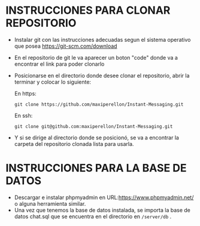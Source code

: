 # INSTRUCCIONES PARA CLONAR REPOSITORIO

- Instalar git con las instrucciones adecuadas segun el sistema operativo que posea https://git-scm.com/download

- En el repositorio de git le va aparecer un boton "code" donde va a encontrar el link para poder clonarlo

- Posicionarse en el directorio donde desee clonar el repositorio, abrir la terminar y colocar lo siguiente:

	En https:
	
	```
	git clone https://github.com/maxiperellon/Instant-Messaging.git
	```
	En ssh:
	
	```
	git clone git@github.com:maxiperellon/Instant-Messaging.git
	```
- Y si se dirige al directorio donde se posicionó, se va a encontrar la carpeta del repositorio clonada lista para usarla.

# INSTRUCCIONES PARA LA BASE DE DATOS

- Descargar e instalar phpmyadmin en URL:https://www.phpmyadmin.net/ o alguna herramienta similar.
- Una vez que tenemos la base de datos instalada, se importa la base de datos chat.sql que se encuentra en el directorio en `/server/db` .

